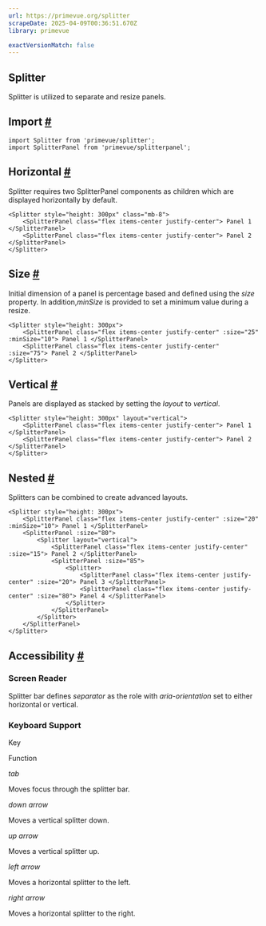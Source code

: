 ```yaml
---
url: https://primevue.org/splitter
scrapeDate: 2025-04-09T00:36:51.670Z
library: primevue

exactVersionMatch: false
---
```


## Splitter

Splitter is utilized to separate and resize panels.

## Import [#](_splitter_.md#import)
```
import Splitter from 'primevue/splitter';
import SplitterPanel from 'primevue/splitterpanel';
```
## Horizontal [#](_splitter_.md#horizontal)

Splitter requires two SplitterPanel components as children which are displayed horizontally by default.
```
<Splitter style="height: 300px" class="mb-8">
    <SplitterPanel class="flex items-center justify-center"> Panel 1 </SplitterPanel>
    <SplitterPanel class="flex items-center justify-center"> Panel 2 </SplitterPanel>
</Splitter>
```
## Size [#](_splitter_.md#size)

Initial dimension of a panel is percentage based and defined using the _size_ property. In addition,_minSize_ is provided to set a minimum value during a resize.
```
<Splitter style="height: 300px">
    <SplitterPanel class="flex items-center justify-center" :size="25" :minSize="10"> Panel 1 </SplitterPanel>
    <SplitterPanel class="flex items-center justify-center" :size="75"> Panel 2 </SplitterPanel>
</Splitter>
```
## Vertical [#](_splitter_.md#vertical)

Panels are displayed as stacked by setting the _layout_ to _vertical_.
```
<Splitter style="height: 300px" layout="vertical">
    <SplitterPanel class="flex items-center justify-center"> Panel 1 </SplitterPanel>
    <SplitterPanel class="flex items-center justify-center"> Panel 2 </SplitterPanel>
</Splitter>
```
## Nested [#](_splitter_.md#nested)

Splitters can be combined to create advanced layouts.
```
<Splitter style="height: 300px">
    <SplitterPanel class="flex items-center justify-center" :size="20" :minSize="10"> Panel 1 </SplitterPanel>
    <SplitterPanel :size="80">
        <Splitter layout="vertical">
            <SplitterPanel class="flex items-center justify-center" :size="15"> Panel 2 </SplitterPanel>
            <SplitterPanel :size="85">
                <Splitter>
                    <SplitterPanel class="flex items-center justify-center" :size="20"> Panel 3 </SplitterPanel>
                    <SplitterPanel class="flex items-center justify-center" :size="80"> Panel 4 </SplitterPanel>
                </Splitter>
            </SplitterPanel>
        </Splitter>
    </SplitterPanel>
</Splitter>
```
## Accessibility [#](_splitter_.md#accessibility)

### Screen Reader

Splitter bar defines _separator_ as the role with _aria-orientation_ set to either horizontal or vertical.

### Keyboard Support

Key

Function

_tab_

Moves focus through the splitter bar.

_down arrow_

Moves a vertical splitter down.

_up arrow_

Moves a vertical splitter up.

_left arrow_

Moves a horizontal splitter to the left.

_right arrow_

Moves a horizontal splitter to the right.